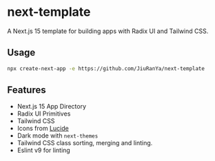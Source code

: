 # next-template

A Next.js 15 template for building apps with Radix UI and Tailwind CSS.

## Usage

```bash
npx create-next-app -e https://github.com/JiuRanYa/next-template
```

## Features

- Next.js 15 App Directory
- Radix UI Primitives
- Tailwind CSS
- Icons from [Lucide](https://lucide.dev)
- Dark mode with `next-themes`
- Tailwind CSS class sorting, merging and linting.
- Eslint v9 for linting